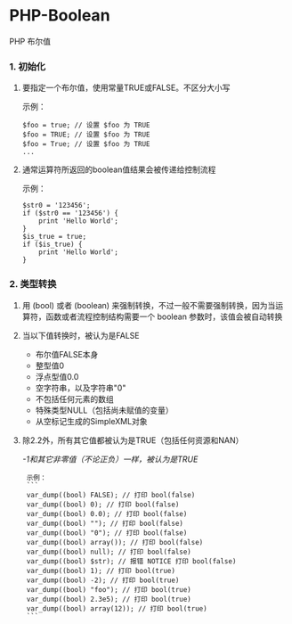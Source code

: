 # PHP-Boolean

PHP 布尔值

### 1. 初始化
    
1. 要指定一个布尔值，使用常量TRUE或FALSE。不区分大小写

    示例：
    ```
    $foo = true; // 设置 $foo 为 TRUE
    $foo = TRUE; // 设置 $foo 为 TRUE
    $foo = True; // 设置 $foo 为 TRUE
    ...
    ```

2. 通常运算符所返回的boolean值结果会被传递给控制流程

    示例：
    ```
    $str0 = '123456';
    if ($str0 == '123456') {
        print 'Hello World';
    }
    $is_true = true;
    if ($is_true) {
        print 'Hello World';
    }
    ```

### 2. 类型转换

1. 用 (bool) 或者 (boolean) 来强制转换，不过一般不需要强制转换，因为当运算符，函数或者流程控制结构需要一个 boolean 参数时，该值会被自动转换

2. 当以下值转换时，被认为是FALSE
    - 布尔值FALSE本身
    - 整型值0
    - 浮点型值0.0
    - 空字符串，以及字符串"0"
    - 不包括任何元素的数组
    - 特殊类型NULL（包括尚未赋值的变量）
    - 从空标记生成的SimpleXML对象
    
3. 除2.2外，所有其它值都被认为是TRUE（包括任何资源和NAN）

    *-1和其它非零值（不论正负）一样，被认为是TRUE*

        示例：
        ```
        var_dump((bool) FALSE); // 打印 bool(false)
        var_dump((bool) 0); // 打印 bool(false)
        var_dump((bool) 0.0); // 打印 bool(false)
        var_dump((bool) ""); // 打印 bool(false)
        var_dump((bool) "0"); // 打印 bool(false)
        var_dump((bool) array()); // 打印 bool(false)
        var_dump((bool) null); // 打印 bool(false)
        var_dump((bool) $str); // 报错 NOTICE 打印 bool(false)
        var_dump((bool) 1); // 打印 bool(true)
        var_dump((bool) -2); // 打印 bool(true)
        var_dump((bool) "foo"); // 打印 bool(true)
        var_dump((bool) 2.3e5); // 打印 bool(true)
        var_dump((bool) array(12)); // 打印 bool(true)
        ```
